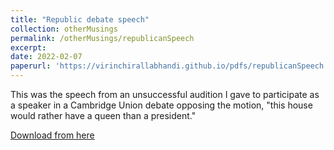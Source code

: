 ```yaml
---
title: "Republic debate speech"
collection: otherMusings
permalink: /otherMusings/republicanSpeech
excerpt:
date: 2022-02-07 
paperurl: 'https://virinchirallabhandi.github.io/pdfs/republicanSpeech.pdf'
---
```

This was the speech from an unsuccessful audition I gave to participate as a speaker in a Cambridge Union debate opposing the motion, "this house would rather have a queen than a president."

[Download from here](http://virinchirallabhandi.github.io/pdfs/republicanSpeech.pdf)
